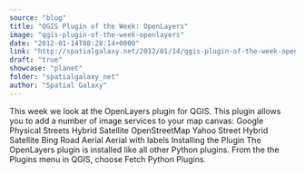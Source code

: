 ```yaml
---
source: "blog"
title: "QGIS Plugin of the Week: OpenLayers"
image: "qgis-plugin-of-the-week-openlayers"
date: "2012-01-14T08:28:14+0000"
link: "http://spatialgalaxy.net/2012/01/14/qgis-plugin-of-the-week-openlayers/"
draft: "true"
showcase: "planet"
folder: "spatialgalaxy_net"
author: "Spatial Galaxy"
---
```


This week we look at the OpenLayers plugin for QGIS. This plugin allows you to add a number of image services to your map canvas:
 Google  Physical Streets Hybrid Satellite   OpenStreetMap Yahoo  Street Hybrid Satellite   Bing  Road Aerial Aerial with labels    Installing the Plugin The OpenLayers plugin is installed like all other Python plugins. From the the Plugins menu in QGIS, choose Fetch Python Plugins.

